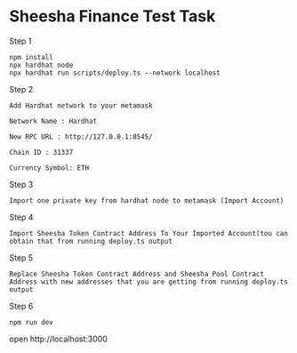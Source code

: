 # Sheesha Finance Test Task

Step 1
```shell
npm install
npx hardhat node
npx hardhat run scripts/deploy.ts --network localhost
```

Step 2

`Add Hardhat network to your metamask`

`Network Name : Hardhat`

`New RPC URL : http://127.0.0.1:8545/`

`Chain ID : 31337`

`Currency Symbol: ETH`

Step 3

`Import one private key from hardhat node to metamask (Import Account)`

Step 4

`Import Sheesha Token Contract Address To Your Imported Account(tou can obtain that from running deploy.ts output`

Step 5

`Replace Sheesha Token Contract Address and Sheesha Pool Contract Address with new addresses that you are getting from running deploy.ts output`

Step 6
```shell
npm run dev
```
open http://localhost:3000

